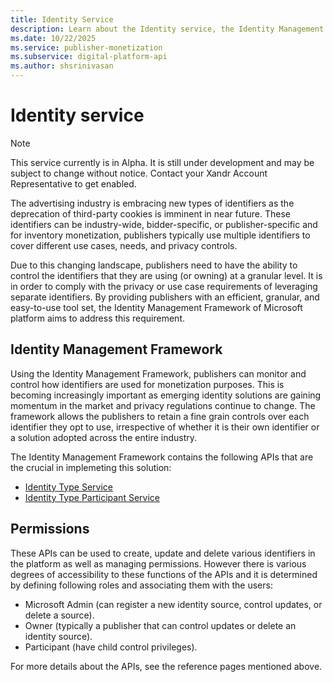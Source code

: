 ```yaml
---
title: Identity Service
description: Learn about the Identity service, the Identity Management Framework, and how publishers can monitor and control the identifiers for monetization purposes.
ms.date: 10/22/2025
ms.service: publisher-monetization
ms.subservice: digital-platform-api
ms.author: shsrinivasan
---
```


# Identity service

> [!NOTE]
> This service currently is in Alpha. It is still under development and may be subject to change without notice. Contact your Xandr Account Representative to get enabled.

The advertising industry is embracing new types of identifiers as the deprecation of third-party cookies is imminent in near future. These identifiers can be industry-wide, bidder-specific, or publisher-specific and for inventory monetization, publishers typically use multiple identifiers to cover different use cases, needs, and privacy controls.

Due to this changing landscape, publishers need to have the ability to control the identifiers that they are using (or owning) at a granular level. It is in order to comply with the privacy or use case requirements of leveraging separate identifiers. By providing publishers with an efficient, granular, and easy-to-use tool set, the Identity Management Framework of Microsoft platform aims to address this requirement.

## Identity Management Framework

Using the Identity Management Framework, publishers can monitor and control how identifiers are used for monetization purposes. This is becoming increasingly important as emerging identity solutions are gaining momentum in the market and privacy regulations continue to change. The framework allows the publishers to retain a fine grain controls over each identifier they opt to use, irrespective of whether it is their own identifier or a solution adopted across the entire industry.

The Identity Management Framework contains the following APIs that are the crucial in implemeting this solution:

- [Identity Type Service](identity-type-service.md)
- [Identity Type Participant Service](identity-type-participant-service.md)

## Permissions

These APIs can be used to create, update and delete various identifiers in the platform as well as managing permissions. However there is various degrees of accessibility to these functions of the APIs and it is determined by defining following roles and associating them with the users:

- Microsoft Admin (can register a new identity source, control updates, or delete a source).
- Owner (typically a publisher that can control updates or delete an identity source).
- Participant (have child control privileges).

For more details about the APIs, see the reference pages mentioned above.
